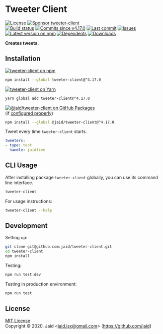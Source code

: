 # Tweeter Client


<a href="https://raw.githubusercontent.com/jaid/tweeter-client/master/license.txt"><img src="https://img.shields.io/github/license/jaid/tweeter-client?style=flat-square" alt="License"/></a> <a href="https://github.com/sponsors/jaid"><img src="https://img.shields.io/badge/<3-Sponsor-FF45F1?style=flat-square" alt="Sponsor tweeter-client"/></a>  
<a href="https://actions-badge.atrox.dev/jaid/tweeter-client/goto"><img src="https://img.shields.io/endpoint.svg?style=flat-square&url=https%3A%2F%2Factions-badge.atrox.dev%2Fjaid%2Ftweeter-client%2Fbadge" alt="Build status"/></a> <a href="https://github.com/jaid/tweeter-client/commits"><img src="https://img.shields.io/github/commits-since/jaid/tweeter-client/v4.17.0?style=flat-square&logo=github" alt="Commits since v4.17.0"/></a> <a href="https://github.com/jaid/tweeter-client/commits"><img src="https://img.shields.io/github/last-commit/jaid/tweeter-client?style=flat-square&logo=github" alt="Last commit"/></a> <a href="https://github.com/jaid/tweeter-client/issues"><img src="https://img.shields.io/github/issues/jaid/tweeter-client?style=flat-square&logo=github" alt="Issues"/></a>  
<a href="https://npmjs.com/package/tweeter-client"><img src="https://img.shields.io/npm/v/tweeter-client?style=flat-square&logo=npm&label=latest%20version" alt="Latest version on npm"/></a> <a href="https://github.com/jaid/tweeter-client/network/dependents"><img src="https://img.shields.io/librariesio/dependents/npm/tweeter-client?style=flat-square&logo=npm" alt="Dependents"/></a> <a href="https://npmjs.com/package/tweeter-client"><img src="https://img.shields.io/npm/dm/tweeter-client?style=flat-square&logo=npm" alt="Downloads"/></a>

**Creates tweets.**





## Installation

<a href="https://npmjs.com/package/tweeter-client"><img src="https://img.shields.io/badge/npm-tweeter--client-C23039?style=flat-square&logo=npm" alt="tweeter-client on npm"/></a>

```bash
npm install --global tweeter-client@^4.17.0
```

<a href="https://yarnpkg.com/package/tweeter-client"><img src="https://img.shields.io/badge/Yarn-tweeter--client-2F8CB7?style=flat-square&logo=yarn&logoColor=white" alt="tweeter-client on Yarn"/></a>

```bash
yarn global add tweeter-client@^4.17.0
```

<a href="https://github.com/jaid/tweeter-client/packages"><img src="https://img.shields.io/badge/GitHub Packages-@jaid/tweeter--client-24282e?style=flat-square&logo=github" alt="@jaid/tweeter-client on GitHub Packages"/></a>  
(if [configured properly](https://help.github.com/en/github/managing-packages-with-github-packages/configuring-npm-for-use-with-github-packages))

```bash
npm install --global @jaid/tweeter-client@^4.17.0
```



Tweet every time `tweeter-client` starts.

```yaml
tweeters:
- type: test
  handle: jaidlive
```









## CLI Usage
After installing package `tweeter-client` globally, you can use its command line interface.
```bash
tweeter-client
```
For usage instructions:
```bash
tweeter-client --help
```








## Development



Setting up:
```bash
git clone git@github.com:jaid/tweeter-client.git
cd tweeter-client
npm install
```
Testing:
```bash
npm run test:dev
```
Testing in production environment:
```bash
npm run test
```


## License
[MIT License](https://raw.githubusercontent.com/jaid/tweeter-client/master/license.txt)  
Copyright © 2020, Jaid \<jaid.jsx@gmail.com> (https://github.com/jaid)
